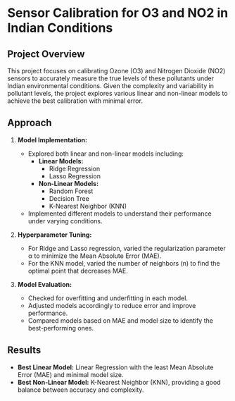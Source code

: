 # Sensor Calibration for O3 and NO2 in Indian Conditions

## Project Overview

This project focuses on calibrating Ozone (O3) and Nitrogen Dioxide (NO2) sensors to accurately measure the true levels of these pollutants under Indian environmental conditions. Given the complexity and variability in pollutant levels, the project explores various linear and non-linear models to achieve the best calibration with minimal error.

## Approach

1. **Model Implementation:**
    - Explored both linear and non-linear models including:
        - **Linear Models:**
            - Ridge Regression
            - Lasso Regression
        - **Non-Linear Models:**
            - Random Forest
            - Decision Tree
            - K-Nearest Neighbor (KNN)
    - Implemented different models to understand their performance under varying conditions.

2. **Hyperparameter Tuning:**
    - For Ridge and Lasso regression, varied the regularization parameter α to minimize the Mean Absolute Error (MAE).
    - For the KNN model, varied the number of neighbors (n) to find the optimal point that decreases MAE.

3. **Model Evaluation:**
    - Checked for overfitting and underfitting in each model.
    - Adjusted models accordingly to reduce error and improve performance.
    - Compared models based on MAE and model size to identify the best-performing ones.

## Results

- **Best Linear Model:** Linear Regression with the least Mean Absolute Error (MAE) and minimal model size.
- **Best Non-Linear Model:** K-Nearest Neighbor (KNN), providing a good balance between accuracy and complexity.

